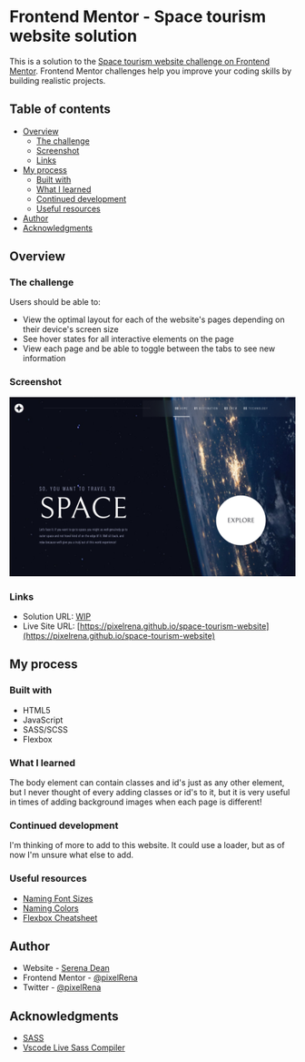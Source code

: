 # Frontend Mentor - Space tourism website solution

This is a solution to the [Space tourism website challenge on Frontend Mentor](https://www.frontendmentor.io/challenges/space-tourism-multipage-website-gRWj1URZ3). Frontend Mentor challenges help you improve your coding skills by building realistic projects. 

## Table of contents

- [Overview](#overview)
  - [The challenge](#the-challenge)
  - [Screenshot](#screenshot)
  - [Links](#links)
- [My process](#my-process)
  - [Built with](#built-with)
  - [What I learned](#what-i-learned)
  - [Continued development](#continued-development)
  - [Useful resources](#useful-resources)
- [Author](#author)
- [Acknowledgments](#acknowledgments)

## Overview

### The challenge

Users should be able to:

- View the optimal layout for each of the website's pages depending on their device's screen size
- See hover states for all interactive elements on the page
- View each page and be able to toggle between the tabs to see new information

### Screenshot

<img src="./assets/shared/home-screenshot.png">

### Links

- Solution URL: [WIP](https://your-solution-url.com)
- Live Site URL: [https://pixelrena.github.io/space-tourism-website](https://pixelrena.github.io/space-tourism-website)

## My process

### Built with

- HTML5
- JavaScript
- SASS/SCSS
- Flexbox

### What I learned
The body element can contain classes and id's just as any other element, but I never thought of every adding classes or id's to it, but it is very useful in times of adding background images when each page is different!

### Continued development
I'm thinking of more to add to this website. It could use a loader, but as of now I'm unsure what else to add.

### Useful resources
- [Naming Font Sizes](https://css-tricks.com/the-dilemma-of-naming-font-size-variables/)
- [Naming Colors](https://css-tricks.com/what-do-you-name-color-variables/)
- [Flexbox Cheatsheet](https://darekkay.com/flexbox-cheatsheet/)

## Author

- Website - [Serena Dean](https://devserena.herokuapp.com/)
- Frontend Mentor - [@pixelRena](https://www.frontendmentor.io/profile/pixelRena)
- Twitter - [@pixelRena](https://www.twitter.com/pixelRena)

## Acknowledgments
- [SASS](https://sass-lang.com/)
- [Vscode Live Sass Compiler](https://marketplace.visualstudio.com/items?itemName=ritwickdey.live-sass)
